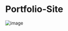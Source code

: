 # Portfolio-Site

![image](https://user-images.githubusercontent.com/20504394/168388823-ba8a8063-d4e0-474c-a6c1-74af36ba3c26.png)
